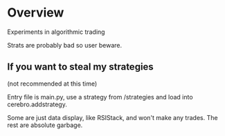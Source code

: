 # Overview

Experiments in algorithmic trading

Strats are probably bad so user beware.

## If you want to steal my strategies
(not recommended at this time)

Entry file is main.py, use a strategy from /strategies and load into cerebro.addstrategy. 

Some are just data display, like RSIStack, and won't make any trades.
The rest are absolute garbage.
